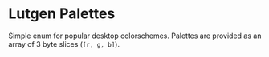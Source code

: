 # Lutgen Palettes

Simple enum for popular desktop colorschemes. Palettes are provided as an array of 3 byte slices (`[r, g, b]`).

